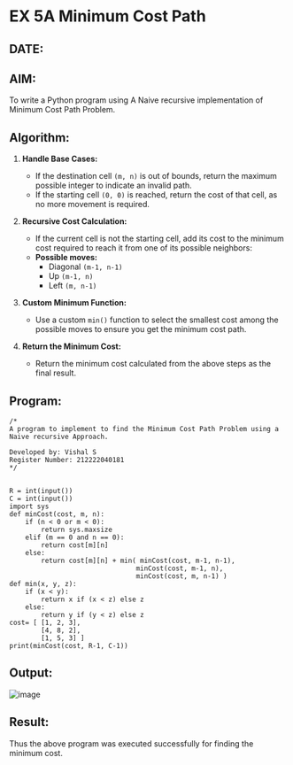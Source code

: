 # EX 5A Minimum Cost Path
## DATE:
## AIM:
To write a Python program using A Naive recursive implementation of Minimum Cost Path Problem.


## Algorithm:

1. **Handle Base Cases:**  
   - If the destination cell `(m, n)` is out of bounds, return the maximum possible integer to indicate an invalid path.  
   - If the starting cell `(0, 0)` is reached, return the cost of that cell, as no more movement is required.  

2. **Recursive Cost Calculation:**  
   - If the current cell is not the starting cell, add its cost to the minimum cost required to reach it from one of its possible neighbors:  
   - **Possible moves:**  
     - Diagonal `(m-1, n-1)`  
     - Up `(m-1, n)`  
     - Left `(m, n-1)`  

3. **Custom Minimum Function:**  
   - Use a custom `min()` function to select the smallest cost among the possible moves to ensure you get the minimum cost path.  

4. **Return the Minimum Cost:**  
   - Return the minimum cost calculated from the above steps as the final result.  

## Program:
```
/*
A program to implement to find the Minimum Cost Path Problem using a  Naive recursive Approach.

Developed by: Vishal S
Register Number: 212222040181
*/


R = int(input())
C = int(input())
import sys
def minCost(cost, m, n):
    if (n < 0 or m < 0):
        return sys.maxsize
    elif (m == 0 and n == 0):
        return cost[m][n]
    else:
        return cost[m][n] + min( minCost(cost, m-1, n-1),
                                minCost(cost, m-1, n),
                                minCost(cost, m, n-1) )
def min(x, y, z):
    if (x < y):
        return x if (x < z) else z
    else:
        return y if (y < z) else z
cost= [ [1, 2, 3],
        [4, 8, 2],
        [1, 5, 3] ]
print(minCost(cost, R-1, C-1))
```

## Output:

![image](https://github.com/user-attachments/assets/6411ba3f-eaa8-439f-902f-f0bfeb4ac481)

## Result:
Thus the above program was executed successfully for finding the minimum cost.
